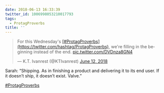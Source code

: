 ```yaml
---
date: 2018-06-13 16:33:39
twitter_id: 1006998053210017793
tags:
  - ProtagProverbs
title: ''
---
```


<blockquote class="twitter-tweet"><p lang="en" dir="ltr">For this Wednesday&#39;s <a href="https://twitter.com/hashtag/ProtagProverbs?src=hash&amp;ref_src=twsrc%5Etfw">[#ProtagProverbs](https://twitter.com/hashtag/ProtagProverbs)</a>, we&#39;re filling in the beginning instead of the end. <a href="https://t.co/DVDnza8GN4">pic.twitter.com/DVDnza8GN4</a></p>&mdash; K.T. Ivanrest (@KTIvanrest) <a href="https://twitter.com/KTIvanrest/status/1006609859066900480?ref_src=twsrc%5Etfw">June 12, 2018</a></blockquote>
<script async src="https://platform.twitter.com/widgets.js" charset="utf-8"></script>

Sarah: “Shipping. As in finishing a product and delivering it to its end user. If it doesn’t ship, it doesn’t exist. Valve.”

[#ProtagProverbs](https://twitter.com/hashtag/ProtagProverbs)
